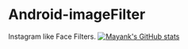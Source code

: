 # Android-imageFilter

Instagram like Face Filters.
[![Mayank's GitHub stats](https://github-readme-stats.vercel.app/api?username=codejack11)](https://github.com/codejack11/github-readme-stats)
